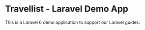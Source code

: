 # Travellist - Laravel Demo App

This is a Laravel 6 demo application to support our Laravel guides.
